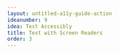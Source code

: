 ```yaml
---
layout: untitled-a11y-guide-action
ideanumber: 9
idea: Test Accessibly
title: Test with Screen Readers
order: 3
---
```

